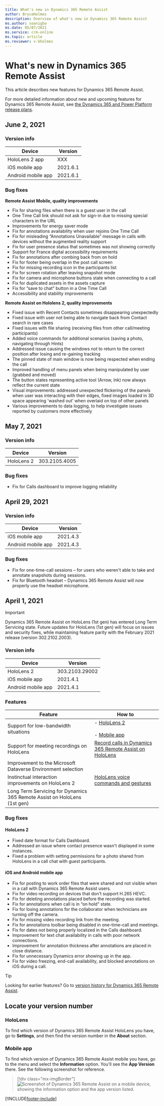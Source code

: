 ```yaml
---
title: What's new in Dynamics 365 Remote Assist
author: BryceHolmes
description: Overview of what's new in Dynamics 365 Remote Assist
ms.author: soanigbo
ms.date: 05/07/2021
ms.service: crm-online
ms.topic: article
ms.reviewer: v-bholmes
---
```


# What's new in Dynamics 365 Remote Assist

This article describes new features for Dynamics 365 Remote Assist.

For more detailed information about new and upcoming features for Dynamics 365 Remote Assist, see [the Dynamics 365 and Power Platform release plans](/dynamics365/release-plans/).

## June 2, 2021

### Version info

|Device|Version|
|------------------------------------------|---------------------------------------------|
|HoloLens 2 app|XXX|
|iOS mobile app|2021.6.1|
|Android mobile app|2021.6.1|

### Bug fixes

**Remote Assist Mobile, quality improvements**

- Fix for sharing files when there is a guest user in the call
- 	One Time Call link should not ask for sign-in due to missing special characters in the URL
- 	Improvements for energy saver mode
- 	Fix for annotations availability when user rejoins One Time Call
- 	Fix for misleading “Annotations Unavailable” message in calls with devices without the augmented reality support
- 	Fix for user presence status that sometimes was not showing correctly
- 	Support for France digital accessibility requirements
- 	Fix for annotations after combing back from on hold
- 	Fix for footer being overlap in the post call screen
- 	Fix for missing recording icon in the participants list
- 	Fix for screen rotation after leaving snapshot mode
- 	Fix for camera and microphone buttons state when connecting to a call
- 	Fix for duplicated assets in the assets capture
- 	Fix for “save to chat” button in a One Time Call
- 	Accessibility and stability improvements

**Remote Assist on Hololens 2, quality improvements**

- 	Fixed issue with Recent Contacts sometimes disappearing unexpectedly
- 	Fixed issue with user not being able to navigate back from Contact search in rare cases
- 	Fixed issues with file sharing (receiving files from other call/meeting participants)
- 	Added voice commands for additional scenarios (saving a photo, navigating through Hints)
- 	Addressed issue causing the windows not to return to the correct position after losing and re-gaining tracking
- 	The pinned state of main window is now being respected when ending the call
- 	Improved handling of menu panels when being manipulated by user (grabbed and moved)
- 	The button states representing active tool (Arrow, Ink) now always reflect the current state
- 	Visual improvements: addressed unexpected flickering of the panels when user was interacting with their edges, fixed images loaded in 3D space appearing 'washed out' when overlaid on top of other panels
- 	Various improvements to data logging, to help investigate issues reported by customers more effectively

## May 7, 2021

### Version info

|Device|Version|
|------------------------------------------|---------------------------------------------|
|HoloLens 2|303.2105.4005|

### Bug fixes

-	Fix for Calls dashboard to improve logging reliability

## April 29, 2021

### Version info

|Device|Version|
|------------------------------------------|---------------------------------------------|
|iOS mobile app|2021.4.3|
|Android mobile app|2021.4.3|

### Bug fixes

-	Fix for one-time-call sessions – for users who weren't able to take and annotate snapshots during sessions.
-	Fix for Bluetooth headset – Dynamics 365 Remote Assist will now properly use the headset microphone. 


## April 1, 2021

> [!IMPORTANT]
> Dynamics 365 Remote Assist on HoloLens (1st gen) has entered Long Term Servicing state. Future updates for HoloLens (1st gen) will focus on issues and security fixes, while maintaining feature parity with the February 2021 release (version 302.2102.2003).

### Version info

|Device|Version|
|------------------------------------------|---------------------------------------------|
|HoloLens 2|303.2103.29002|
|iOS mobile app|2021.4.1|
|Android mobile app|2021.4.1|

### Features

|Feature|How to|
|-----------------------------------------------|----------------------------------------------------|
|Support for low-bandwidth situations|- [HoloLens 2](hololens-low-bandwidth.md)<br><br>- [Mobile app](./mobile-app/low-bandwidth-mode.md)|
|Support for meeting recordings on HoloLens|[Record calls in Dynamics 365 Remote Assist on HoloLens](record-calls-hololens.md)|
|Improvement to the Microsoft Dataverse Environment selection||
|Instinctual interaction improvements on HoloLens 2|[HoloLens voice commands and gestures](voice-commands-hololens.md#gestures)|
|Long Term Servicing for Dynamics 365 Remote Assist on HoloLens (1st gen)||

### Bug fixes

#### HoloLens 2

- Fixed date format for Calls Dashboard. 
- Addressed an issue where contact presence wasn't displayed in some instances.
- Fixed a problem with setting permissions for a photo shared from HoloLens in a call chat with guest participants.

#### iOS and Android mobile app

- Fix for posting to work order files that were shared and not visible when in a call with Dynamics 365 Remote Assist users. 
- Fix for video recording on devices that don't support H.265 HEVC. 
- Fix for deleting annotations placed before the recording was started. 
- Fix for annotations when call is in “on hold” state. 
- Fix for losing annotations for the collaborator when technicians are turning off the camera. 
- Fix for missing video recording link from the meeting. 
- Fix for annotations toolbar being disabled in one-time-call and meetings. 
- Fix for dates not being properly localized in the Calls dashboard. 
- Improvement for text chat availability in calls with poor network connections. 
- Improvement for annotation thickness after annotations are placed in close distance. 
- Fix for unnecessary Dynamics error showing up in the app. 
- Fix for video freezing, end-call availability, and blocked annotations on iOS during a call. 

> [!TIP]
> Looking for earlier features? Go to [version history for Dynamics 365 Remote Assist](version-history.md). 

## Locate your version number

### HoloLens

To find which version of Dynamics 365 Remote Assist HoloLens you have, go to **Settings**, and then find the version number in the **About** section.

### Mobile app

To find which version of Dynamics 365 Remote Assist mobile you have, go to the menu and select the **Information** option. You'll see the **App Version** there. See the following screenshot for reference.

> [!div class="mx-imgBorder"]
> ![Screenshot of Dynamics 365 Remote Assist on a mobile device, showing the information option and the app version listed.](./media/ram-version-history-locate.png)

[!INCLUDE[footer-include](../includes/footer-banner.md)]
